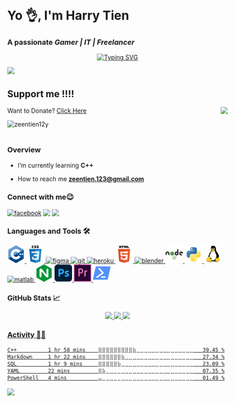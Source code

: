 # Yo 👌, I'm Harry Tien

### A passionate _Gamer | IT | Freelancer_

<p align="center"><a href="https://git.io/typing-svg"><img src="https://readme-typing-svg.herokuapp.com?font=Fira+Code&pause=1000&color=07F73D&width=435&lines=%E2%8C%A8%EF%B8%8F+Welcome+to+my+Github+profile+!;%F0%9F%97%BF+My+name+is+Harry+Tien." alt="Typing SVG" /></a></p>
<div>

<!-- ![view counter](https://komarev.com/ghpvc/?username=harrytien107&label=Profile%20views&color=0e75b6&style=flat-square) -->

[![](https://visitcount.itsvg.in/api?id=harrytien107&label=&color=11&icon=3&pretty=true)](https://visitcount.itsvg.in)

<!-- <div align="right">
    <img align="right" src="">
</div> -->

## Support me !!!!

<img align="right" height="200" src="./assets/anime.gif"  />

Want to Donate? [Click Here](./DONATE.md)

<p><a href="https://buymeacoffee.com/zeentien12y"> <img align="left" src="https://cdn.buymeacoffee.com/buttons/v2/default-yellow.png" height="50" width="210" alt="zeentien12y" /></a></p><br><br>

### Overview

- I’m currently learning **C++**

- How to reach me **zeentien.123@gmail.com**

### Connect with me😉

<div><a href="https://www.facebook.com/tien.harry.505" target="blank"><img align="center" src="https://img.shields.io/badge/Facebook-1877F2?style=for-the-badge&logo=facebook&logoColor=white" height="35" alt="facebook"/></a> <a href="https://discord.com/#4380" target="blank"><img align="center" src="https://img.shields.io/badge/discord-436EEE?style=for-the-badge&logo=discord&logoColor=white" height="35"/></a> <a href="https://t.me/harrytienthereal" target="blank"><img align="center" src="https://img.shields.io/badge/Telegram-27A7E7?style=for-the-badge&logo=telegram&logoColor=white" height="35"/> </a>
<!-- <a href="https://linkedin.com/in/99-hoangtran" target="blank"><img align="center" src="https://img.shields.io/badge/LinkedIn-0077B5?style=for-the-badge&logo=linkedin&logoColor=white" alt="linkedin"/></a>
<a href="https://stackoverflow.com/users/11898496" target="blank"><img align="center" src="https://img.shields.io/badge/Stack_Overflow-FE7A16?style=for-the-badge&logo=stack-overflow&logoColor=white" alt="facebook"/></a>
<a href="https://codepen.io/hoanghien0410" target="blank"><img align="center" src="https://img.shields.io/badge/Codepen-000000?style=for-the-badge&logo=codepen&logoColor=white" alt="facebook"/></a>
<a href="https://wakatime.com/@HoangTran0410" target="blank"><img align="center" src="https://img.shields.io/badge/WakaTime-000000?style=for-the-badge&logo=WakaTime&logoColor=white" alt="wakatime"/></a> -->
</div>

### Languages and Tools 🛠

<p align="left">
<a href="https://www.w3schools.com/cpp/" target="_blank"> <img src="https://raw.githubusercontent.com/devicons/devicon/master/icons/cplusplus/cplusplus-original.svg" alt="cplusplus" width="40" height="40"/> </a> 
<!-- <a href="https://www.w3schools.com/cs/" target="_blank"> <img src="https://raw.githubusercontent.com/devicons/devicon/master/icons/csharp/csharp-original.svg" alt="csharp" width="40" height="40"/> </a>-->
<a href="https://www.w3schools.com/css/" target="_blank"> <img src="https://raw.githubusercontent.com/devicons/devicon/master/icons/css3/css3-original-wordmark.svg" alt="css3" width="40" height="40"/> </a>  
<!-- <a href="https://www.docker.com/" target="_blank"> <img src="https://raw.githubusercontent.com/devicons/devicon/master/icons/docker/docker-original-wordmark.svg" alt="docker" width="40" height="40"/> </a>  -->
<a href="https://www.figma.com/" target="_blank"> <img src="https://www.vectorlogo.zone/logos/figma/figma-icon.svg" alt="figma" width="40" height="40"/> </a> 
<!-- <a href="https://firebase.google.com/" target="_blank"> <img src="https://www.vectorlogo.zone/logos/firebase/firebase-icon.svg" alt="firebase" width="40" height="40"/> </a>  -->
<a href="https://git-scm.com/" target="_blank"> <img src="https://www.vectorlogo.zone/logos/git-scm/git-scm-icon.svg" alt="git" width="40" height="40"/> </a> 
<a href="https://heroku.com" target="_blank"> <img src="https://www.vectorlogo.zone/logos/heroku/heroku-icon.svg" alt="heroku" width="40" height="40"/> </a> 
<a href="https://www.w3.org/html/" target="_blank"> <img src="https://raw.githubusercontent.com/devicons/devicon/master/icons/html5/html5-original-wordmark.svg" alt="html5" width="40" height="40"/> </a> 
<a href="https://www.blender.org/" target="_blank" rel="noreferrer"> <img src="https://download.blender.org/branding/community/blender_community_badge_white.svg" alt="blender" width="40" height="40"/> </a>
<a href="https://nodejs.org" target="_blank"> <img src="https://raw.githubusercontent.com/devicons/devicon/master/icons/nodejs/nodejs-original-wordmark.svg" alt="nodejs" width="40" height="40"/> </a> 
<!-- <a href="https://www.php.net" target="_blank"> <img src="https://raw.githubusercontent.com/devicons/devicon/master/icons/php/php-original.svg" alt="php" width="40" height="40"/> </a>  -->
<!-- <a href="https://postman.com" target="_blank"> <img src="https://www.vectorlogo.zone/logos/getpostman/getpostman-icon.svg" alt="postman" width="40" height="40"/> </a>  -->
<a href="https://www.python.org" target="_blank"> <img src="https://raw.githubusercontent.com/devicons/devicon/master/icons/python/python-original.svg" alt="python" width="40" height="40"/> </a> 
</a> <a href="https://www.linux.org/" target="_blank" rel="noreferrer"> <img src="https://raw.githubusercontent.com/devicons/devicon/master/icons/linux/linux-original.svg" alt="linux" width="40" height="40"/> </a> <a href="https://www.mathworks.com/" target="_blank" rel="noreferrer"> <img src="https://upload.wikimedia.org/wikipedia/commons/2/21/Matlab_Logo.png" alt="matlab" width="40" height="40"/> </a> <a href="https://www.nginx.com" target="_blank" rel="noreferrer"> <img src="https://raw.githubusercontent.com/devicons/devicon/master/icons/nginx/nginx-original.svg" alt="nginx" width="40" height="40"/> </a> <a href="https://www.photoshop.com/en" target="_blank" rel="noreferrer"> <img src="https://raw.githubusercontent.com/devicons/devicon/master/icons/photoshop/photoshop-original.svg" alt="photoshop" width="40" height="40"/> </a> <a href="https://www.adobe.com/products/premiere.html" target="_blank" rel="noreferrer"> <img src="https://raw.githubusercontent.com/devicons/devicon/master/icons/premierepro/premierepro-original.svg" alt="premierepro" width="40"/> </a> <a href="https://microsoft.com/powershell" target="_blank" rel="noreferrer"> <img src="https://raw.githubusercontent.com/devicons/devicon/refs/heads/master/icons/powershell/powershell-original.svg" alt="powershell" width="40"/> </a>

### GitHub Stats 📈

<!-- <p align="center"> <a href="https://github.com/ryo-ma/github-profile-trophy"><img src="https://github-profile-trophy.vercel.app/?username=harrytien107&theme=tokyonight&no-frame=true&no-bg=true&margin-w=4" alt="harrytien107" /></a> </p> -->

<!-- ![github-readme-stats](https://github-readme-stats.vercel.app/api?username=harrytien107&show_icons=true&locale=en&theme=tokyonight)
![github-readme-streak-stats](https://github-readme-streak-stats-eight.vercel.app/?user=harrytien107&theme=tokyonight&ring=EB5454)
![top-language](https://github-readme-stats.vercel.app/api/top-langs?username=harrytien107&count_private=true&show_icons=true&locale=en&layout=compact&theme=tokyonight) -->

<p align="center">
<a href="https://github.com/harrytien107">
  <img height="180em" src="https://github-readme-stats.vercel.app/api?username=harrytien107&show_icons=true&locale=en&theme=tokyonight&include_all_commits=true&count_private=true"/>
  <img height="180em" src="https://github-readme-stats.vercel.app/api/top-langs?username=harrytien107&count_private=true&show_icons=true&locale=en&layout=compact&langs_count=8&theme=tokyonight"/>
  <img height="180em" src="https://github-readme-streak-stats-eight.vercel.app/?user=harrytien107&theme=tokyonight&ring=EB5454"/>

### Activity 👩‍💻

<!-- ![Harry Tien's GitHub stats](https://github-readme-stats.vercel.app/api/wakatime?username=harrytien107&theme=tokyonight) -->

<!--START_SECTION:waka-->

```C++,Python,Java,JavaScript,TypeScript
C++          1 hr 58 mins    ⣿⣿⣿⣿⣿⣿⣿⣿⣿⣷⣀⣀⣀⣀⣀⣀⣀⣀⣀⣀⣀⣀⣀⣀⣀   39.45 %
Markdown     1 hr 22 mins    ⣿⣿⣿⣿⣿⣿⣷⣀⣀⣀⣀⣀⣀⣀⣀⣀⣀⣀⣀⣀⣀⣀⣀⣀⣀   27.34 %
SQL          1 hr 9 mins     ⣿⣿⣿⣿⣿⣷⣀⣀⣀⣀⣀⣀⣀⣀⣀⣀⣀⣀⣀⣀⣀⣀⣀⣀⣀   23.09 %
YAML         22 mins         ⣿⣷⣀⣀⣀⣀⣀⣀⣀⣀⣀⣀⣀⣀⣀⣀⣀⣀⣀⣀⣀⣀⣀⣀⣀   07.35 %
PowerShell   4 mins          ⣤⣀⣀⣀⣀⣀⣀⣀⣀⣀⣀⣀⣀⣀⣀⣀⣀⣀⣀⣀⣀⣀⣀⣀⣀   01.49 %
```

<!--END_SECTION:waka-->

 <img align="center" src="https://capsule-render.vercel.app/api?type=waving&color=gradient&height=80&section=footer">
